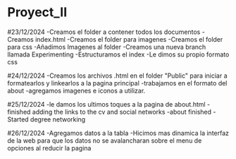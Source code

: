 # Proyect_II

#23/12/2024
-Creamos el folder a contener todos los documentos
-Creamos index.html
-Creamos el folder para imagenes
-Creamos el folder para css
-Añadimos Imagenes al folder
-Creamos una nueva branch llamada Experimenting
-Estructuramos el index
-Le dimos su propio formato css

#24/12/2024
-Creamos los archivos .html en el folder "Public" para iniciar a formatearlos y linkearlos a la pagina principal
-trabajamos en el formato del about
-agregamos imagenes e iconos a utilizar.

#25/12/2024
-le damos los ultimos toques a la pagina de about.html
-finished adding the links to the cv and social networks
-about finished
-Started degree networking

#26/12/2024
-Agregamos datos a la tabla
-Hicimos mas dinamica la interfaz de la web para que los datos no se avalancharan sobre el menu de opciones al reducir la pagina